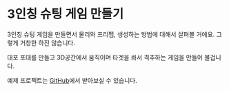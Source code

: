 # 3인칭 슈팅 게임 만들기

3인칭 슈팅 게임을 만들면서 물리와 프리펩, 생성하는 방법에 대해서 살펴볼 거에요. 그렇게 거창한 하진 않습니다.

대포 포대를 만들고 3D공간에서 움직이며 타겟을 쏴서 격추하는 게임을 만들어 볼겁니다.

예제 프로젝트는 [GitHub](https://github.com/Vallista/3DShootingGame)에서 받아보실 수 있습니다.
